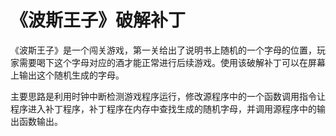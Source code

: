 # 《波斯王子》破解补丁

《波斯王子》是一个闯关游戏，第一关给出了说明书上随机的一个字母的位置，玩家需要喝下这个字母对应的酒才能正常进行后续游戏。使用该破解补丁可以在屏幕上输出这个随机生成的字母。

主要思路是利用时钟中断检测游戏程序运行，修改源程序中的一个函数调用指令让程序进入补丁程序，补丁程序在内存中查找生成的随机字母，并调用源程序中的输出函数输出。

